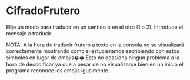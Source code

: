 # CifradoFrutero

Elije un modo para traducir en un sentido o en el otro (1 o 2).
Introduce el mensaje a traducir.

NOTA:
 A la hora de traducir frutero a texto en la consola no se visualizará correctamente mostrando como si estucieramos escribiendo con estos simbolos en lugar de emojis��
 Esto no ocasiona ningun problema a la hora de decodificar ya que a pesar de no visualizarse bien en un inicio el programa reconoce los emojis igualmente.
